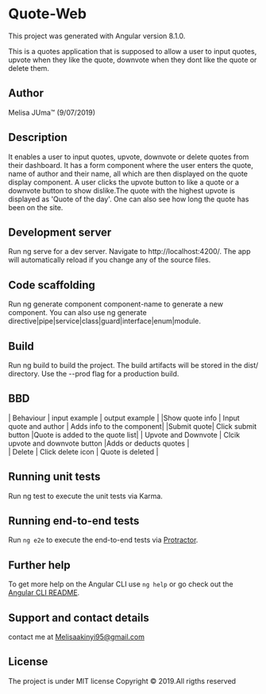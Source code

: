# Quote-Web

This project was generated with Angular version 8.1.0.

This is a quotes application that is supposed to allow a user to input quotes, upvote when they like the quote, downvote when they dont like the quote or delete them.

## Author
Melisa JUma™ (9/07/2019)

## Description

It enables a user to input quotes, upvote, downvote or delete quotes from their dashboard. It has a form component where the user enters the quote, name of author and their name, all which are  then displayed on the quote display component. A user clicks the upvote button to like a quote or a downvote button to show dislike.The quote with the highest upvote is displayed as 'Quote of the day'. One can also see how long the quote has been on the site.

## Development server

Run ng serve for a dev server. Navigate to http://localhost:4200/. The app will automatically reload if you change any of the source files.

## Code scaffolding

Run ng generate component component-name to generate a new component. You can also use ng generate directive|pipe|service|class|guard|interface|enum|module.

## Build
Run ng build to build the project. The build artifacts will be stored in the dist/ directory. Use the --prod flag for a production build.

## BBD
| Behaviour | input example | output example |
|Show quote info |  Input quote and author  | Adds info to the component|
|Submit quote| Click submit button  |Quote is added to the quote list|
| Upvote and Downvote | Clcik upvote and downvote button  |Adds or deducts quotes |    
| Delete | Click delete icon    | Quote is deleted  |

## Running unit tests
Run ng test to execute the unit tests via Karma.

## Running end-to-end tests

Run `ng e2e` to execute the end-to-end tests via [Protractor](http://www.protractortest.org/).

## Further help

To get more help on the Angular CLI use `ng help` or go check out the [Angular CLI README](https://github.com/angular/angular-cli/blob/master/README.md).

## Support and contact details
contact me at Melisaakinyi95@gmail.com

## License
The project is under MIT license Copyright © 2019.All rigths reserved

